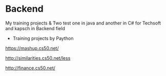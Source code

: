 # Backend

My training projects & Two test one in java and another in C# for Techsoft and kapsch in Backend field


- Training projects by Paython

https://mashup.cs50.net/

http://similarities.cs50.net/less

http://finance.cs50.net/

